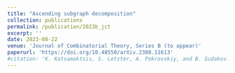 ```yaml
---
title: "Ascending subgraph decomposition"
collection: publications
permalink: /publication/2023b_jct
excerpt: ''
date: 2023-08-22
venue: 'Journal of Combinatorial Theory, Series B (to appear)'
paperurl: 'https://doi.org/10.48550/arXiv.2308.11613'
#citation: 'K. Katsamaktsis, S. Letzter, A. Pokrovskiy, and B. Sudakov. Ascending subgraph decomposition. arXiv:2308.11613 (2023). To appear in Journal of Combinatorial Theory, Series B.'
---
```


